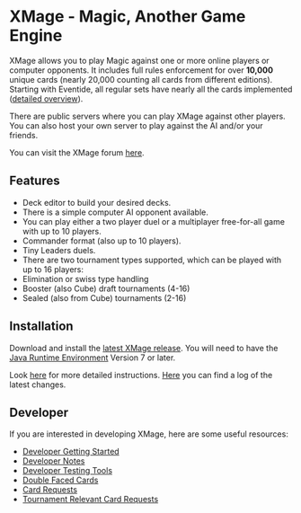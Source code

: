 # XMage - Magic, Another Game Engine

XMage allows you to play Magic against one or more online players or computer opponents. It includes full rules enforcement for over **10,000** unique cards (nearly 20,000 counting all cards from different editions). Starting with Eventide, all regular sets have nearly all the cards implemented ([detailed overview](http://ct-magefree.rhcloud.com/stats)).

There are public servers where you can play XMage against other players. You can also host your own server to play against the AI and/or your friends.

You can visit the XMage forum [here](http://www.slightlymagic.net/forum/viewforum.php?f=70).

## Features
* Deck editor to build your desired decks.
* There is a simple computer AI opponent available.
* You can play either a two player duel or a multiplayer free-for-all game with up to 10 players.
* Commander format (also up to 10 players).
* Tiny Leaders duels.
* There are two tournament types supported, which can be played with up to 16 players:
* Elimination or swiss type handling
* Booster (also Cube) draft tournaments (4-16)
* Sealed (also from Cube) tournaments (2-16)

## Installation
Download and install the [latest XMage release](http://XMage.de).
You will need to have the [Java Runtime Environment](http://java.com/en/) Version 7 or later.

Look [here](http://www.slightlymagic.net/forum/viewtopic.php?f=70&t=13632) for more detailed instructions.
[Here](http://github.com/magefree/mage/wiki/Release-changes) you can find a log of the latest changes.

## Developer

If you are interested in developing XMage, here are some useful resources:
* [Developer Getting Started](http://github.com/magefree/mage/wiki/Developer-Getting-Started)
* [Developer Notes](http://github.com/magefree/mage/wiki/Developer-Notes)
* [Developer Testing Tools](http://github.com/magefree/mage/wiki/Developer-Testing-Tools)
* [Double Faced Cards](http://github.com/magefree/mage/wiki/Double-Faced-Cards)
* [Card Requests](http://www.slightlymagic.net/forum/viewtopic.php?f=70&t=4554)
* [Tournament Relevant Card Requests](http://www.slightlymagic.net/forum/viewtopic.php?f=70&t=14062)
